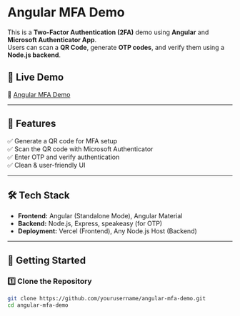 # Angular MFA Demo

This is a **Two-Factor Authentication (2FA)** demo using **Angular** and **Microsoft Authenticator App**.  
Users can scan a **QR Code**, generate **OTP codes**, and verify them using a **Node.js backend**.

## 🚀 Live Demo

🔗 [Angular MFA Demo](https://angular-mfa-demo-jkra8cwf4-deep-patels-projects-59316141.vercel.app/)

---

## 📌 Features

✅ Generate a QR code for MFA setup  
✅ Scan the QR code with Microsoft Authenticator  
✅ Enter OTP and verify authentication  
✅ Clean & user-friendly UI

---

## 🛠️ Tech Stack

- **Frontend:** Angular (Standalone Mode), Angular Material
- **Backend:** Node.js, Express, speakeasy (for OTP)
- **Deployment:** Vercel (Frontend), Any Node.js Host (Backend)

---

## 🚀 Getting Started

### 1️⃣ Clone the Repository

```sh
git clone https://github.com/yourusername/angular-mfa-demo.git
cd angular-mfa-demo
```
